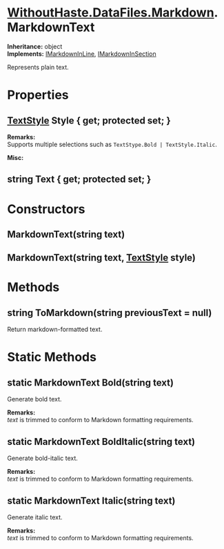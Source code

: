 # [WithoutHaste.DataFiles.Markdown](TableOfContents.WithoutHaste.DataFiles.Markdown.md).MarkdownText

**Inheritance:** object  
**Implements:** [IMarkdownInLine](WithoutHaste.DataFiles.Markdown.IMarkdownInLine.md), [IMarkdownInSection](WithoutHaste.DataFiles.Markdown.IMarkdownInSection.md)  

Represents plain text.  

# Properties

## [TextStyle](WithoutHaste.DataFiles.Markdown.TextStyle.md) Style { get; protected set; }

**Remarks:**  
Supports multiple selections such as `TextStype.Bold | TextStyle.Italic`.  

**Misc:**  
  

## string Text { get; protected set; }

# Constructors

## MarkdownText(string text)

## MarkdownText(string text, [TextStyle](WithoutHaste.DataFiles.Markdown.TextStyle.md) style)

# Methods

## string ToMarkdown(string previousText = null)

Return markdown-formatted text.  

# Static Methods

## static MarkdownText Bold(string text)

Generate bold text.  

**Remarks:**  
_text_ is trimmed to conform to Markdown formatting requirements.  

## static MarkdownText BoldItalic(string text)

Generate bold-italic text.  

**Remarks:**  
_text_ is trimmed to conform to Markdown formatting requirements.  

## static MarkdownText Italic(string text)

Generate italic text.  

**Remarks:**  
_text_ is trimmed to conform to Markdown formatting requirements.  

